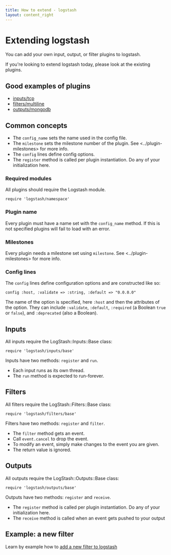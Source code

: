 ```yaml
---
title: How to extend - logstash
layout: content_right
---
```

# Extending logstash

You can add your own input, output, or filter plugins to logstash.

If you're looking to extend logstash today, please look at the existing plugins.

## Good examples of plugins

* [inputs/tcp](https://github.com/logstash/logstash/blob/v1.4.1/lib/logstash/inputs/tcp.rb)
* [filters/multiline](https://github.com/logstash/logstash/blob/v1.4.1/lib/logstash/filters/multiline.rb)
* [outputs/mongodb](https://github.com/logstash/logstash/blob/v1.4.1/lib/logstash/outputs/mongodb.rb)

## Common concepts

* The `config_name` sets the name used in the config file.
* The `milestone` sets the milestone number of the plugin. See <../plugin-milestones> for more info.
* The `config` lines define config options.
* The `register` method is called per plugin instantiation. Do any of your initialization here.

### Required modules

All plugins should require the Logstash module.

    require 'logstash/namespace'

### Plugin name

Every plugin must have a name set with the `config_name` method. If this
is not specified plugins will fail to load with an error.

### Milestones

Every plugin needs a milestone set using `milestone`. See
<../plugin-milestones> for more info.

### Config lines

The `config` lines define configuration options and are constructed like
so:

    config :host, :validate => :string, :default => "0.0.0.0"

The name of the option is specified, here `:host` and then the
attributes of the option. They can include `:validate`, `:default`,
`:required` (a Boolean `true` or `false`), and `:deprecated` (also a
Boolean).  
 
## Inputs

All inputs require the LogStash::Inputs::Base class:

    require 'logstash/inputs/base'
 
Inputs have two methods: `register` and `run`.

* Each input runs as its own thread.
* The `run` method is expected to run-forever.

## Filters

All filters require the LogStash::Filters::Base class:

    require 'logstash/filters/base'
 
Filters have two methods: `register` and `filter`.

* The `filter` method gets an event. 
* Call `event.cancel` to drop the event.
* To modify an event, simply make changes to the event you are given.
* The return value is ignored.

## Outputs

All outputs require the LogStash::Outputs::Base class:

    require 'logstash/outputs/base'
 
Outputs have two methods: `register` and `receive`.

* The `register` method is called per plugin instantiation. Do any of your initialization here.
* The `receive` method is called when an event gets pushed to your output

## Example: a new filter

Learn by example how to [add a new filter to logstash](example-add-a-new-filter)


